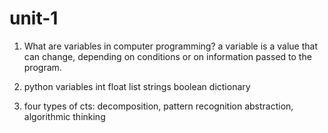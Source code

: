 # unit-1
1. What are variables in computer programming?
a variable is a value that can change, depending on conditions or on information passed to the program.

2. python variables
  int
  float
  list
  strings
  boolean
  dictionary
  
3. four types of cts:
  decomposition, pattern recognition abstraction, algorithmic thinking

